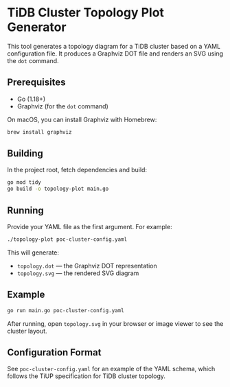 # TiDB Cluster Topology Plot Generator

This tool generates a topology diagram for a TiDB cluster based on a YAML configuration file. It produces a Graphviz DOT file and renders an SVG using the `dot` command.

## Prerequisites

- Go (1.18+)
- Graphviz (for the `dot` command)

On macOS, you can install Graphviz with Homebrew:

```sh
brew install graphviz
```

## Building

In the project root, fetch dependencies and build:

```sh
go mod tidy
go build -o topology-plot main.go
```

## Running

Provide your YAML file as the first argument. For example:

```sh
./topology-plot poc-cluster-config.yaml
```

This will generate:

- `topology.dot` — the Graphviz DOT representation
- `topology.svg` — the rendered SVG diagram

## Example

```sh
go run main.go poc-cluster-config.yaml
```

After running, open `topology.svg` in your browser or image viewer to see the cluster layout.

## Configuration Format

See `poc-cluster-config.yaml` for an example of the YAML schema, which follows the TiUP specification for TiDB cluster topology.
